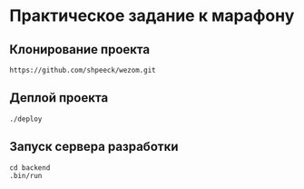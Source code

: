 # Практическое задание к марафону

## Клонирование проекта

    https://github.com/shpeeck/wezom.git

## Деплой проекта

    ./deploy

## Запуск сервера разработки

    cd backend
    .bin/run
